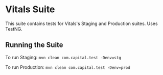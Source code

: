 Vitals Suite
=============
This suite contains tests for Vitals's Staging and Production suites. Uses TestNG.

## Running the Suite
To run Staging:
`mvn clean com.capital.test -Denv=stg`

To run Production:
`mvn clean com.capital.test -Denv=prod`